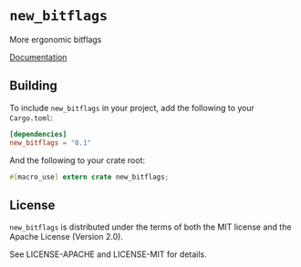 # `new_bitflags`

More ergonomic bitflags

[Documentation](https://docs.rs/new_bitflags/)

## Building

To include `new_bitflags` in your project, add the following to your `Cargo.toml`:

```toml
[dependencies]
new_bitflags = "0.1"
```

And the following to your crate root:

```rust
#[macro_use] extern crate new_bitflags;
```

## License

`new_bitflags` is distributed under the terms of both the MIT license and the
Apache License (Version 2.0).

See LICENSE-APACHE and LICENSE-MIT for details.

